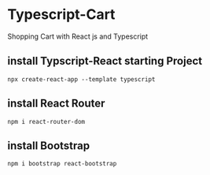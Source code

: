 # Typescript-Cart

Shopping Cart with React js and Typescript

## install Typscript-React starting Project

`npx create-react-app --template typescript`

## install React Router

`npm i react-router-dom`

## install Bootstrap

`npm i bootstrap react-bootstrap`


